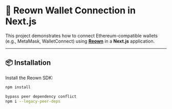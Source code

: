 # 🔐 Reown Wallet Connection in Next.js

This project demonstrates how to connect Ethereum-compatible wallets (e.g., MetaMask, WalletConnect) using **[Reown](https://reown.io)** in a **Next.js** application.

---

## 📦 Installation

Install the Reown SDK:

```bash
npm install 

bypass peer dependency conflict
npm i --legacy-peer-deps